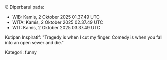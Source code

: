 ⏰ Diperbarui pada:
- WIB: Kamis, 2 Oktober 2025 01.37.49 UTC
- WITA: Kamis, 2 Oktober 2025 02.37.49 UTC
- WIT: Kamis, 2 Oktober 2025 03.37.49 UTC

Kutipan Inspiratif:
"Tragedy is when I cut my finger. Comedy is when you fall into an open sewer and die."


Kategori: funny


